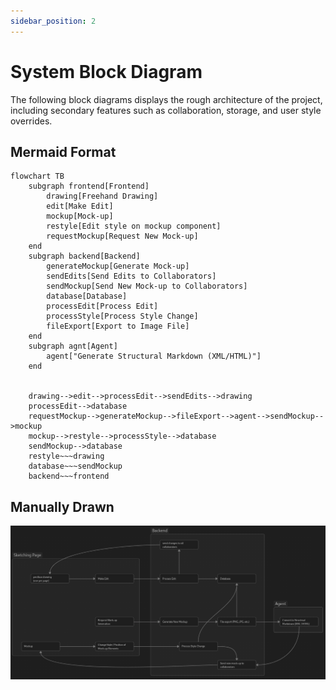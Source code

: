 ```yaml
---
sidebar_position: 2
---
```


# System Block Diagram

The following block diagrams displays the rough architecture of the project, including secondary features such as collaboration, storage, and user style overrides.

## Mermaid Format
```mermaid
flowchart TB
    subgraph frontend[Frontend]
        drawing[Freehand Drawing]
        edit[Make Edit]
        mockup[Mock-up]
        restyle[Edit style on mockup component]
        requestMockup[Request New Mock-up]
    end
    subgraph backend[Backend]
        generateMockup[Generate Mock-up]
        sendEdits[Send Edits to Collaborators]
        sendMockup[Send New Mock-up to Collaborators]
        database[Database]
        processEdit[Process Edit]
        processStyle[Process Style Change]
        fileExport[Export to Image File]
    end
    subgraph agnt[Agent]
        agent["Generate Structural Markdown (XML/HTML)"]
    end
    

    drawing-->edit-->processEdit-->sendEdits-->drawing
    processEdit-->database
    requestMockup-->generateMockup-->fileExport-->agent-->sendMockup-->mockup
    mockup-->restyle-->processStyle-->database
    sendMockup-->database
    restyle~~~drawing
    database~~~sendMockup
    backend~~~frontend
```

## Manually Drawn
![Manually drawn block diagram](/img/block_diagram.png)
